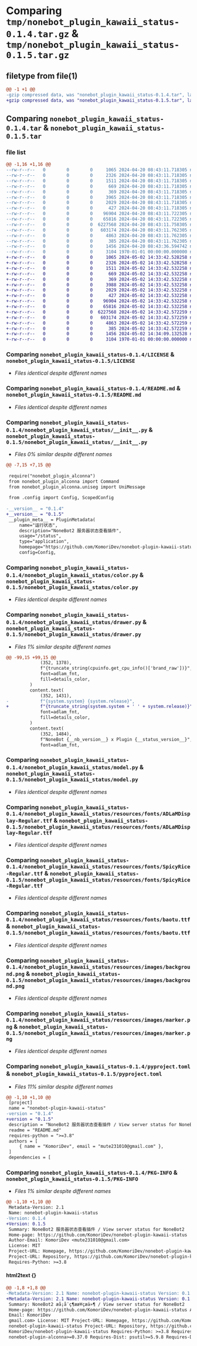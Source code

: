 # Comparing `tmp/nonebot_plugin_kawaii_status-0.1.4.tar.gz` & `tmp/nonebot_plugin_kawaii_status-0.1.5.tar.gz`

## filetype from file(1)

```diff
@@ -1 +1 @@
-gzip compressed data, was "nonebot_plugin_kawaii_status-0.1.4.tar", last modified: Sat Apr 20 08:43:36 2024, max compression
+gzip compressed data, was "nonebot_plugin_kawaii_status-0.1.5.tar", last modified: Thu May  2 14:34:09 2024, max compression
```

## Comparing `nonebot_plugin_kawaii_status-0.1.4.tar` & `nonebot_plugin_kawaii_status-0.1.5.tar`

### file list

```diff
@@ -1,16 +1,16 @@
--rw-r--r--   0        0        0     1065 2024-04-20 08:43:11.718305 nonebot_plugin_kawaii_status-0.1.4/LICENSE
--rw-r--r--   0        0        0     2326 2024-04-20 08:43:11.718305 nonebot_plugin_kawaii_status-0.1.4/README.md
--rw-r--r--   0        0        0     1511 2024-04-20 08:43:11.718305 nonebot_plugin_kawaii_status-0.1.4/nonebot_plugin_kawaii_status/__init__.py
--rw-r--r--   0        0        0      669 2024-04-20 08:43:11.718305 nonebot_plugin_kawaii_status-0.1.4/nonebot_plugin_kawaii_status/color.py
--rw-r--r--   0        0        0      369 2024-04-20 08:43:11.718305 nonebot_plugin_kawaii_status-0.1.4/nonebot_plugin_kawaii_status/config.py
--rw-r--r--   0        0        0     3965 2024-04-20 08:43:11.718305 nonebot_plugin_kawaii_status-0.1.4/nonebot_plugin_kawaii_status/drawer.py
--rw-r--r--   0        0        0     2029 2024-04-20 08:43:11.718305 nonebot_plugin_kawaii_status-0.1.4/nonebot_plugin_kawaii_status/model.py
--rw-r--r--   0        0        0      427 2024-04-20 08:43:11.718305 nonebot_plugin_kawaii_status-0.1.4/nonebot_plugin_kawaii_status/path.py
--rw-r--r--   0        0        0    96904 2024-04-20 08:43:11.722305 nonebot_plugin_kawaii_status-0.1.4/nonebot_plugin_kawaii_status/resources/fonts/ADLaMDisplay-Regular.ttf
--rw-r--r--   0        0        0    65816 2024-04-20 08:43:11.722305 nonebot_plugin_kawaii_status-0.1.4/nonebot_plugin_kawaii_status/resources/fonts/SpicyRice-Regular.ttf
--rw-r--r--   0        0        0  6227568 2024-04-20 08:43:11.758305 nonebot_plugin_kawaii_status-0.1.4/nonebot_plugin_kawaii_status/resources/fonts/baotu.ttf
--rw-r--r--   0        0        0   603174 2024-04-20 08:43:11.762305 nonebot_plugin_kawaii_status-0.1.4/nonebot_plugin_kawaii_status/resources/images/background.png
--rw-r--r--   0        0        0     4863 2024-04-20 08:43:11.762305 nonebot_plugin_kawaii_status-0.1.4/nonebot_plugin_kawaii_status/resources/images/marker.png
--rw-r--r--   0        0        0      385 2024-04-20 08:43:11.762305 nonebot_plugin_kawaii_status-0.1.4/nonebot_plugin_kawaii_status/utils.py
--rw-r--r--   0        0        0     1456 2024-04-20 08:43:36.594742 nonebot_plugin_kawaii_status-0.1.4/pyproject.toml
--rw-r--r--   0        0        0     3104 1970-01-01 00:00:00.000000 nonebot_plugin_kawaii_status-0.1.4/PKG-INFO
+-rw-r--r--   0        0        0     1065 2024-05-02 14:33:42.528258 nonebot_plugin_kawaii_status-0.1.5/LICENSE
+-rw-r--r--   0        0        0     2326 2024-05-02 14:33:42.528258 nonebot_plugin_kawaii_status-0.1.5/README.md
+-rw-r--r--   0        0        0     1511 2024-05-02 14:33:42.532258 nonebot_plugin_kawaii_status-0.1.5/nonebot_plugin_kawaii_status/__init__.py
+-rw-r--r--   0        0        0      669 2024-05-02 14:33:42.532258 nonebot_plugin_kawaii_status-0.1.5/nonebot_plugin_kawaii_status/color.py
+-rw-r--r--   0        0        0      369 2024-05-02 14:33:42.532258 nonebot_plugin_kawaii_status-0.1.5/nonebot_plugin_kawaii_status/config.py
+-rw-r--r--   0        0        0     3988 2024-05-02 14:33:42.532258 nonebot_plugin_kawaii_status-0.1.5/nonebot_plugin_kawaii_status/drawer.py
+-rw-r--r--   0        0        0     2029 2024-05-02 14:33:42.532258 nonebot_plugin_kawaii_status-0.1.5/nonebot_plugin_kawaii_status/model.py
+-rw-r--r--   0        0        0      427 2024-05-02 14:33:42.532258 nonebot_plugin_kawaii_status-0.1.5/nonebot_plugin_kawaii_status/path.py
+-rw-r--r--   0        0        0    96904 2024-05-02 14:33:42.532258 nonebot_plugin_kawaii_status-0.1.5/nonebot_plugin_kawaii_status/resources/fonts/ADLaMDisplay-Regular.ttf
+-rw-r--r--   0        0        0    65816 2024-05-02 14:33:42.532258 nonebot_plugin_kawaii_status-0.1.5/nonebot_plugin_kawaii_status/resources/fonts/SpicyRice-Regular.ttf
+-rw-r--r--   0        0        0  6227568 2024-05-02 14:33:42.572259 nonebot_plugin_kawaii_status-0.1.5/nonebot_plugin_kawaii_status/resources/fonts/baotu.ttf
+-rw-r--r--   0        0        0   603174 2024-05-02 14:33:42.572259 nonebot_plugin_kawaii_status-0.1.5/nonebot_plugin_kawaii_status/resources/images/background.png
+-rw-r--r--   0        0        0     4863 2024-05-02 14:33:42.572259 nonebot_plugin_kawaii_status-0.1.5/nonebot_plugin_kawaii_status/resources/images/marker.png
+-rw-r--r--   0        0        0      385 2024-05-02 14:33:42.572259 nonebot_plugin_kawaii_status-0.1.5/nonebot_plugin_kawaii_status/utils.py
+-rw-r--r--   0        0        0     1456 2024-05-02 14:34:09.132528 nonebot_plugin_kawaii_status-0.1.5/pyproject.toml
+-rw-r--r--   0        0        0     3104 1970-01-01 00:00:00.000000 nonebot_plugin_kawaii_status-0.1.5/PKG-INFO
```

### Comparing `nonebot_plugin_kawaii_status-0.1.4/LICENSE` & `nonebot_plugin_kawaii_status-0.1.5/LICENSE`

 * *Files identical despite different names*

### Comparing `nonebot_plugin_kawaii_status-0.1.4/README.md` & `nonebot_plugin_kawaii_status-0.1.5/README.md`

 * *Files identical despite different names*

### Comparing `nonebot_plugin_kawaii_status-0.1.4/nonebot_plugin_kawaii_status/__init__.py` & `nonebot_plugin_kawaii_status-0.1.5/nonebot_plugin_kawaii_status/__init__.py`

 * *Files 0% similar despite different names*

```diff
@@ -7,15 +7,15 @@
 
 require("nonebot_plugin_alconna")
 from nonebot_plugin_alconna import Command
 from nonebot_plugin_alconna.uniseg import UniMessage
 
 from .config import Config, ScopedConfig
 
-__version__ = "0.1.4"
+__version__ = "0.1.5"
 __plugin_meta__ = PluginMetadata(
     name="运行状态",
     description="NoneBot2 服务器状态查看插件",
     usage="/status",
     type="application",
     homepage="https://github.com/KomoriDev/nonebot-plugin-kawaii-status",
     config=Config,
```

### Comparing `nonebot_plugin_kawaii_status-0.1.4/nonebot_plugin_kawaii_status/color.py` & `nonebot_plugin_kawaii_status-0.1.5/nonebot_plugin_kawaii_status/color.py`

 * *Files identical despite different names*

### Comparing `nonebot_plugin_kawaii_status-0.1.4/nonebot_plugin_kawaii_status/drawer.py` & `nonebot_plugin_kawaii_status-0.1.5/nonebot_plugin_kawaii_status/drawer.py`

 * *Files 1% similar despite different names*

```diff
@@ -99,15 +99,15 @@
             (352, 1378),
             f"{truncate_string(cpuinfo.get_cpu_info()['brand_raw'])}",
             font=adlam_fnt,
             fill=details_color,
         )
         content.text(
             (352, 1431),
-            f"{system.system} {system.release}",
+            f"{truncate_string(system.system + ' ' + system.release)}",
             font=adlam_fnt,
             fill=details_color,
         )
         content.text(
             (352, 1484),
             f"NoneBot {__nb_version__} x Plugin {__status_version__}",
             font=adlam_fnt,
```

### Comparing `nonebot_plugin_kawaii_status-0.1.4/nonebot_plugin_kawaii_status/model.py` & `nonebot_plugin_kawaii_status-0.1.5/nonebot_plugin_kawaii_status/model.py`

 * *Files identical despite different names*

### Comparing `nonebot_plugin_kawaii_status-0.1.4/nonebot_plugin_kawaii_status/resources/fonts/ADLaMDisplay-Regular.ttf` & `nonebot_plugin_kawaii_status-0.1.5/nonebot_plugin_kawaii_status/resources/fonts/ADLaMDisplay-Regular.ttf`

 * *Files identical despite different names*

### Comparing `nonebot_plugin_kawaii_status-0.1.4/nonebot_plugin_kawaii_status/resources/fonts/SpicyRice-Regular.ttf` & `nonebot_plugin_kawaii_status-0.1.5/nonebot_plugin_kawaii_status/resources/fonts/SpicyRice-Regular.ttf`

 * *Files identical despite different names*

### Comparing `nonebot_plugin_kawaii_status-0.1.4/nonebot_plugin_kawaii_status/resources/fonts/baotu.ttf` & `nonebot_plugin_kawaii_status-0.1.5/nonebot_plugin_kawaii_status/resources/fonts/baotu.ttf`

 * *Files identical despite different names*

### Comparing `nonebot_plugin_kawaii_status-0.1.4/nonebot_plugin_kawaii_status/resources/images/background.png` & `nonebot_plugin_kawaii_status-0.1.5/nonebot_plugin_kawaii_status/resources/images/background.png`

 * *Files identical despite different names*

### Comparing `nonebot_plugin_kawaii_status-0.1.4/nonebot_plugin_kawaii_status/resources/images/marker.png` & `nonebot_plugin_kawaii_status-0.1.5/nonebot_plugin_kawaii_status/resources/images/marker.png`

 * *Files identical despite different names*

### Comparing `nonebot_plugin_kawaii_status-0.1.4/pyproject.toml` & `nonebot_plugin_kawaii_status-0.1.5/pyproject.toml`

 * *Files 11% similar despite different names*

```diff
@@ -1,10 +1,10 @@
 [project]
 name = "nonebot-plugin-kawaii-status"
-version = "0.1.4"
+version = "0.1.5"
 description = "NoneBot2 服务器状态查看插件 / View server status for NoneBot2"
 readme = "README.md"
 requires-python = ">=3.8"
 authors = [
     { name = "KomoriDev", email = "mute231010@gmail.com" },
 ]
 dependencies = [
```

### Comparing `nonebot_plugin_kawaii_status-0.1.4/PKG-INFO` & `nonebot_plugin_kawaii_status-0.1.5/PKG-INFO`

 * *Files 1% similar despite different names*

```diff
@@ -1,10 +1,10 @@
 Metadata-Version: 2.1
 Name: nonebot-plugin-kawaii-status
-Version: 0.1.4
+Version: 0.1.5
 Summary: NoneBot2 服务器状态查看插件 / View server status for NoneBot2
 Home-page: https://github.com/KomoriDev/nonebot-plugin-kawaii-status
 Author-Email: KomoriDev <mute231010@gmail.com>
 License: MIT
 Project-URL: Homepage, https://github.com/KomoriDev/nonebot-plugin-kawaii-status
 Project-URL: Repository, https://github.com/KomoriDev/nonebot-plugin-kawaii-status
 Requires-Python: >=3.8
```

#### html2text {}

```diff
@@ -1,8 +1,8 @@
-Metadata-Version: 2.1 Name: nonebot-plugin-kawaii-status Version: 0.1.4
+Metadata-Version: 2.1 Name: nonebot-plugin-kawaii-status Version: 0.1.5
 Summary: NoneBot2 æå¡å¨ç¶ææ¥çæä»¶ / View server status for NoneBot2
 Home-page: https://github.com/KomoriDev/nonebot-plugin-kawaii-status Author-
 Email: KomoriDev
 gmail.com> License: MIT Project-URL: Homepage, https://github.com/KomoriDev/
 nonebot-plugin-kawaii-status Project-URL: Repository, https://github.com/
 KomoriDev/nonebot-plugin-kawaii-status Requires-Python: >=3.8 Requires-Dist:
 nonebot-plugin-alconna>=0.37.0 Requires-Dist: psutil>=5.9.8 Requires-Dist:
```

